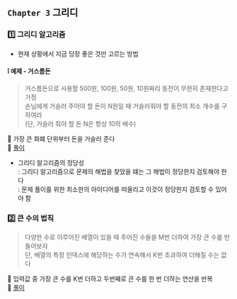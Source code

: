 ## `Chapter 3` 그리디

### :one: 그리디 알고리즘
- 현재 상황에서 지금 당장 좋은 것만 고르는 방법

#### :grey_exclamation: 예제 - 거스름돈

>거스름돈으로 사용할 500원, 100원, 50원, 10원짜리 동전이 무한히 존재한다고 가정  
손님에게 거슬러 주어야 할 돈이 N원일 때 거슬러줘야 할 동전의 최소 개수를 구하여라  
 (단, 거슬러 줘야 할 돈 N은 항상 10의 배수)  
 
:speech_balloon: 가장 큰 화폐 단위부터 돈을 거슬러 준다  
:thought_balloon: [풀이](https://github.com/JeongEunJi1127/Algorithm/blob/master/%EC%9D%B4%EA%B2%83%EC%9D%B4%20%EC%BD%94%EB%94%A9%20%ED%85%8C%EC%8A%A4%ED%8A%B8%EB%8B%A4/Chapter%203%20%EA%B7%B8%EB%A6%AC%EB%94%94/%EA%B1%B0%EC%8A%A4%EB%A6%84%EB%8F%88.py)

- 그리디 알고리즘의 정당성  
: 그리디 알고리즘으로 문제의 해법을 찾았을 떄는 그 해법이 정당한지 검토해야 한다  
: 문제 풀이를 위한 최소한의 아이디어를 떠올리고 이것이 정당한지 검토할 수 있어야 함

### :two: 큰 수의 법칙
> 다양한 수로 이루어진 배열이 있을 때 주어진 수들을 M번 더하여 가장 큰 수를 만들어보자  
단, 배열의 특정 인덱스에 해당하는 수가 연속해서 K번 초과하여 더해질 수는 없다

:speech_balloon: 입력값 중 가장 큰 수를 K번 더하고 두번째로 큰 수를 한 번 더하는 연산을 반복   
:thought_balloon: [풀이](https://github.com/JeongEunJi1127/Algorithm/blob/master/%EC%9D%B4%EA%B2%83%EC%9D%B4%20%EC%BD%94%EB%94%A9%20%ED%85%8C%EC%8A%A4%ED%8A%B8%EB%8B%A4/Chapter%203%20%EA%B7%B8%EB%A6%AC%EB%94%94/%ED%81%B0%20%EC%88%98%EC%9D%98%20%EB%B2%95%EC%B9%99.py)


